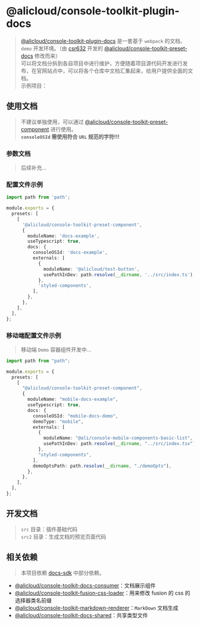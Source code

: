 # @alicloud/console-toolkit-plugin-docs

> [@alicloud/console-toolkit-plugin-docs](https://github.com/aliyun/alibabacloud-console-toolkit/tree/master/packages/plugin-docs) 是一套基于 `webpack` 的文档、`demo` 开发环境。（由 [csr632](https://github.com/csr632) 开发的 [@alicloud/console-toolkit-preset-docs](https://github.com/aliyun/alibabacloud-console-toolkit/tree/v1.2.58/docs-sdk/docs-provider) 修改而来）  
> 可以将文档分拆到各自项目中进行维护，方便随着项目源代码开发进行发布，在官网站点中，可以将各个仓库中文档汇集起来，给用户提供全面的文档。  
> 示例项目：

## 使用文档

> 不建议单独使用，可以通过 [@alicloud/console-toolkit-preset-component](https://github.com/aliyun/alibabacloud-console-toolkit/tree/master/packages/preset-wind-component) 进行使用。  
> **`consoleOSId` 需使用符合 `URL` 规范的字符!!!**

### 参数文档

> 后续补充...

### 配置文件示例

```typescript
import path from 'path';

module.exports = {
  presets: [
    [
      '@alicloud/console-toolkit-preset-component',
      {
        moduleName: 'docs-example',
        useTypescript: true,
        docs: {
          consoleOSId: 'docs-example',
          externals: [
            {
              moduleName: '@alicloud/test-button',
              usePathInDev: path.resolve(__dirname, '../src/index.ts'),
            },
            'styled-components',
          ],
        },
      },
    ],
  ],
};
```

### 移动端配置文件示例

> 移动端 `Demo` 容器组件开发中...

```typescript
import path from "path";

module.exports = {
  presets: [
    [
      "@alicloud/console-toolkit-preset-component",
      {
        moduleName: "mobile-docs-example",
        useTypescript: true,
        docs: {
          consoleOSId: "mobile-docs-demo",
          demoType: "mobile",
          externals: [
            {
              moduleName: "@ali/console-mobile-components-basic-list",
              usePathInDev: path.resolve(__dirname, "../src/index.tsx"),
            },
            "styled-components",
          ],
          demoOptsPath: path.resolve(__dirname, "./demoOpts"),
        },
      },
    ],
  ],
};
```

## 开发文档

> `src` 目录：插件基础代码  
`src2` 目录：生成文档的预览页面代码

## 相关依赖

> 本项目依赖 [docs-sdk](https://github.com/aliyun/alibabacloud-console-toolkit/tree/master/docs-sdk) 中部分依赖。

- [@alicloud/console-toolkit-docs-consumer](https://github.com/aliyun/alibabacloud-console-toolkit/tree/master/docs-sdk/docs-consumer)：文档展示组件
- [@alicloud/console-toolkit-fusion-css-loader](https://github.com/aliyun/alibabacloud-console-toolkit/tree/master/docs-sdk/fusion-css-loader)：用来修改 fusion 的 css 的选择器类名前缀
- [@alicloud/console-toolkit-markdown-renderer](https://github.com/aliyun/alibabacloud-console-toolkit/tree/master/docs-sdk/markdown-renderer)：`MarkDown` 文档生成
- [@alicloud/console-toolkit-docs-shared](https://github.com/aliyun/alibabacloud-console-toolkit/tree/master/docs-sdk/shared)：共享类型文件
